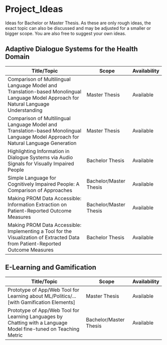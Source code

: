 # Project_Ideas
Ideas for Bachelor or Master Thesis. As these are only rough ideas, the exact topic can also be discussed and may be adjusted for a smaller or bigger scope. You are also free to suggest your own ideas.


## Adaptive Dialogue Systems for the Health Domain
| Title/Topic | Scope         | Availability |
|-------------|---------------|--------------|
| Comparison of Multilingual Language Model and Translation-based Monolingual Language Model Approach for Natural Language Understanding          | Master Thesis | Available    |
|    Comparison of Multilingual Language Model and Translation-based Monolingual Language Model Approach for Natural Language Generation      | Master Thesis | Available    |
|     Highlighting Information in Dialogue Systems via Audio Signals for Visually Impaired People     | Bachelor Thesis | Available    |
|     Simple Language for Cognitively Impaired People: A Comparison of Approaches     | Bachelor/Master Thesis | Available    |
|     Making PROM Data Accessible: Information Extraction on Patient-Reported Outcome Measures     | Bachelor/Master Thesis | Available    |
|     Making PROM Data Accessible: Implementing a Tool for the Visualization of Extracted Data from Patient-Reported Outcome Measures     | Bachelor Thesis | Available    |


## E-Learning and Gamification
| Title/Topic | Scope         | Availability |
|-------------|---------------|--------------|
|      Prototype of App/Web Tool for Learning about ML/Politics/... [with Gamification Elements]    | Master Thesis | Available    |
|     Prototype of App/Web Tool for Learning Languages by Chatting with a Language Model fine-tuned on Teaching Metric    | Bachelor/Master Thesis | Available    |
